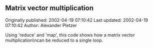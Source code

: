 ## Matrix vector multiplication 
Originally published: 2002-04-19 07:10:42 
Last updated: 2002-04-19 07:10:42 
Author: Alexander Pletzer 
 
Using 'reduce' and 'map', this code shows how a matrix vector multiplication\ncan be reduced to a single loop.